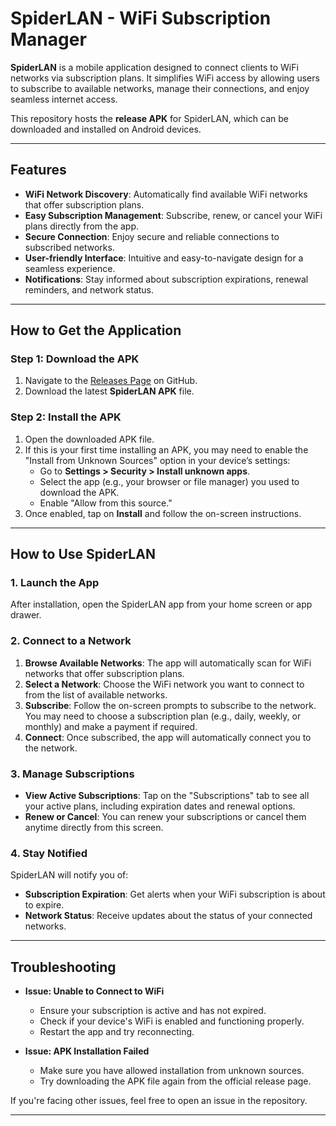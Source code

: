 
# SpiderLAN - WiFi Subscription Manager

**SpiderLAN** is a mobile application designed to connect clients to WiFi networks via subscription plans. It simplifies WiFi access by allowing users to subscribe to available networks, manage their connections, and enjoy seamless internet access.

This repository hosts the **release APK** for SpiderLAN, which can be downloaded and installed on Android devices.

---

## Features

- **WiFi Network Discovery**: Automatically find available WiFi networks that offer subscription plans.
- **Easy Subscription Management**: Subscribe, renew, or cancel your WiFi plans directly from the app.
- **Secure Connection**: Enjoy secure and reliable connections to subscribed networks.
- **User-friendly Interface**: Intuitive and easy-to-navigate design for a seamless experience.
- **Notifications**: Stay informed about subscription expirations, renewal reminders, and network status.

---

## How to Get the Application

### Step 1: Download the APK

1. Navigate to the [Releases Page](link-to-releases) on GitHub.
2. Download the latest **SpiderLAN APK** file.
   
### Step 2: Install the APK

1. Open the downloaded APK file.
2. If this is your first time installing an APK, you may need to enable the "Install from Unknown Sources" option in your device’s settings:
   - Go to **Settings > Security > Install unknown apps**.
   - Select the app (e.g., your browser or file manager) you used to download the APK.
   - Enable "Allow from this source."
3. Once enabled, tap on **Install** and follow the on-screen instructions.

---

## How to Use SpiderLAN

### 1. Launch the App

After installation, open the SpiderLAN app from your home screen or app drawer.

### 2. Connect to a Network

1. **Browse Available Networks**: The app will automatically scan for WiFi networks that offer subscription plans.
2. **Select a Network**: Choose the WiFi network you want to connect to from the list of available networks.
3. **Subscribe**: Follow the on-screen prompts to subscribe to the network. You may need to choose a subscription plan (e.g., daily, weekly, or monthly) and make a payment if required.
4. **Connect**: Once subscribed, the app will automatically connect you to the network.

### 3. Manage Subscriptions

- **View Active Subscriptions**: Tap on the "Subscriptions" tab to see all your active plans, including expiration dates and renewal options.
- **Renew or Cancel**: You can renew your subscriptions or cancel them anytime directly from this screen.

### 4. Stay Notified

SpiderLAN will notify you of:
- **Subscription Expiration**: Get alerts when your WiFi subscription is about to expire.
- **Network Status**: Receive updates about the status of your connected networks.

---

## Troubleshooting

- **Issue: Unable to Connect to WiFi**
   - Ensure your subscription is active and has not expired.
   - Check if your device's WiFi is enabled and functioning properly.
   - Restart the app and try reconnecting.
   
- **Issue: APK Installation Failed**
   - Make sure you have allowed installation from unknown sources.
   - Try downloading the APK file again from the official release page.

If you're facing other issues, feel free to open an issue in the repository.

---
